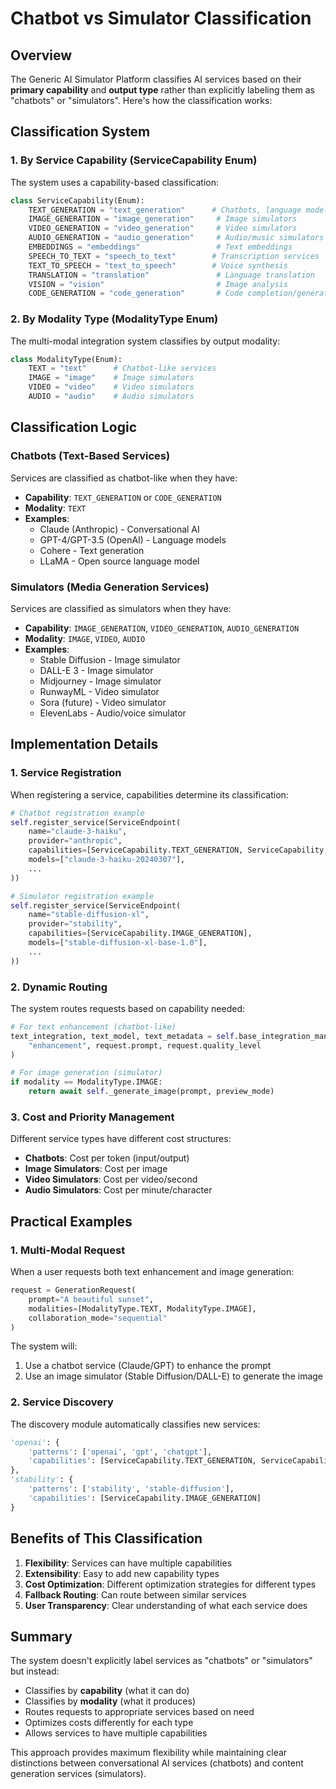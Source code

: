 # Chatbot vs Simulator Classification

## Overview

The Generic AI Simulator Platform classifies AI services based on their **primary capability** and **output type** rather than explicitly labeling them as "chatbots" or "simulators". Here's how the classification works:

## Classification System

### 1. By Service Capability (ServiceCapability Enum)

The system uses a capability-based classification:

```python
class ServiceCapability(Enum):
    TEXT_GENERATION = "text_generation"      # Chatbots, language models
    IMAGE_GENERATION = "image_generation"     # Image simulators
    VIDEO_GENERATION = "video_generation"     # Video simulators
    AUDIO_GENERATION = "audio_generation"     # Audio/music simulators
    EMBEDDINGS = "embeddings"                 # Text embeddings
    SPEECH_TO_TEXT = "speech_to_text"        # Transcription services
    TEXT_TO_SPEECH = "text_to_speech"        # Voice synthesis
    TRANSLATION = "translation"               # Language translation
    VISION = "vision"                         # Image analysis
    CODE_GENERATION = "code_generation"       # Code completion/generation
```

### 2. By Modality Type (ModalityType Enum)

The multi-modal integration system classifies by output modality:

```python
class ModalityType(Enum):
    TEXT = "text"      # Chatbot-like services
    IMAGE = "image"    # Image simulators
    VIDEO = "video"    # Video simulators
    AUDIO = "audio"    # Audio simulators
```

## Classification Logic

### Chatbots (Text-Based Services)
Services are classified as chatbot-like when they have:
- **Capability**: `TEXT_GENERATION` or `CODE_GENERATION`
- **Modality**: `TEXT`
- **Examples**:
  - Claude (Anthropic) - Conversational AI
  - GPT-4/GPT-3.5 (OpenAI) - Language models
  - Cohere - Text generation
  - LLaMA - Open source language model

### Simulators (Media Generation Services)
Services are classified as simulators when they have:
- **Capability**: `IMAGE_GENERATION`, `VIDEO_GENERATION`, `AUDIO_GENERATION`
- **Modality**: `IMAGE`, `VIDEO`, `AUDIO`
- **Examples**:
  - Stable Diffusion - Image simulator
  - DALL-E 3 - Image simulator
  - Midjourney - Image simulator
  - RunwayML - Video simulator
  - Sora (future) - Video simulator
  - ElevenLabs - Audio/voice simulator

## Implementation Details

### 1. Service Registration
When registering a service, capabilities determine its classification:

```python
# Chatbot registration example
self.register_service(ServiceEndpoint(
    name="claude-3-haiku",
    provider="anthropic",
    capabilities=[ServiceCapability.TEXT_GENERATION, ServiceCapability.CODE_GENERATION],
    models=["claude-3-haiku-20240307"],
    ...
))

# Simulator registration example
self.register_service(ServiceEndpoint(
    name="stable-diffusion-xl",
    provider="stability",
    capabilities=[ServiceCapability.IMAGE_GENERATION],
    models=["stable-diffusion-xl-base-1.0"],
    ...
))
```

### 2. Dynamic Routing
The system routes requests based on capability needed:

```python
# For text enhancement (chatbot-like)
text_integration, text_model, text_metadata = self.base_integration_manager.get_optimal_integration(
    "enhancement", request.prompt, request.quality_level
)

# For image generation (simulator)
if modality == ModalityType.IMAGE:
    return await self._generate_image(prompt, preview_mode)
```

### 3. Cost and Priority Management
Different service types have different cost structures:

- **Chatbots**: Cost per token (input/output)
- **Image Simulators**: Cost per image
- **Video Simulators**: Cost per video/second
- **Audio Simulators**: Cost per minute/character

## Practical Examples

### 1. Multi-Modal Request
When a user requests both text enhancement and image generation:

```python
request = GenerationRequest(
    prompt="A beautiful sunset",
    modalities=[ModalityType.TEXT, ModalityType.IMAGE],
    collaboration_mode="sequential"
)
```

The system will:
1. Use a chatbot service (Claude/GPT) to enhance the prompt
2. Use an image simulator (Stable Diffusion/DALL-E) to generate the image

### 2. Service Discovery
The discovery module automatically classifies new services:

```python
'openai': {
    'patterns': ['openai', 'gpt', 'chatgpt'],
    'capabilities': [ServiceCapability.TEXT_GENERATION, ServiceCapability.CODE_GENERATION]
},
'stability': {
    'patterns': ['stability', 'stable-diffusion'],
    'capabilities': [ServiceCapability.IMAGE_GENERATION]
}
```

## Benefits of This Classification

1. **Flexibility**: Services can have multiple capabilities
2. **Extensibility**: Easy to add new capability types
3. **Cost Optimization**: Different optimization strategies for different types
4. **Fallback Routing**: Can route between similar services
5. **User Transparency**: Clear understanding of what each service does

## Summary

The system doesn't explicitly label services as "chatbots" or "simulators" but instead:
- Classifies by **capability** (what it can do)
- Classifies by **modality** (what it produces)
- Routes requests to appropriate services based on need
- Optimizes costs differently for each type
- Allows services to have multiple capabilities

This approach provides maximum flexibility while maintaining clear distinctions between conversational AI services (chatbots) and content generation services (simulators).